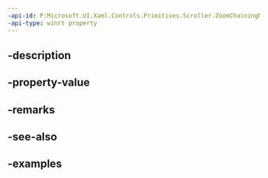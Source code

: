 ```yaml
---
-api-id: P:Microsoft.UI.Xaml.Controls.Primitives.Scroller.ZoomChainingModeProperty
-api-type: winrt property
---
```


## -description

## -property-value

## -remarks

## -see-also

## -examples

